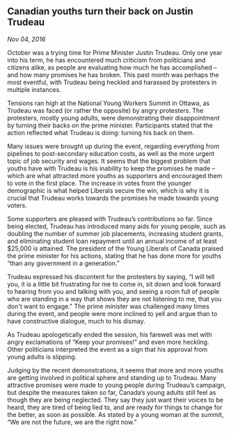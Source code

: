 ## Canadian youths turn their back on Justin Trudeau <br>
*Nov 04, 2016*

October was a trying time for Prime Minister Justin Trudeau. Only one year into his term, he has encountered much criticism from politicians and citizens alike, as people are evaluating how much he has accomplished – and how many promises he has broken. This past month was perhaps the most eventful, with Trudeau being heckled and harassed by protesters in multiple instances.

Tensions ran high at the National Young Workers Summit in Ottawa, as Trudeau was faced (or rather the opposite) by angry protesters. The protesters, mostly young adults, were demonstrating their disappointment by turning their backs on the prime minister. Participants stated that the action reflected what Trudeau is doing: turning his back on them.

Many issues were brought up during the event, regarding everything from pipelines to post-secondary education costs, as well as the more urgent topic of job security and wages.  It seems that the biggest problem that youths have with Trudeau is his inability to keep the promises he made – which are what attracted more youths as supporters and encouraged them to vote in the first place. The increase in votes from the younger demographic is what helped Liberals secure the win, which is why it is crucial that Trudeau works towards the promises he made towards young voters.

Some supporters are pleased with Trudeau’s contributions so far. Since being elected, Trudeau has introduced many aids for young people, such as doubling the number of summer job placements, increasing student grants, and eliminating student loan repayment until an annual income of at least $25,000 is attained. The president of the Young Liberals of Canada praised the prime minister for his actions, stating that he has done more for youths “than any government in a generation.”

Trudeau expressed his discontent for the protesters by saying, “I will tell you, it is a little bit frustrating for me to come in, sit down and look forward to hearing from you and talking with you, and seeing a room full of people who are standing in a way that shows they are not listening to me, that you don't want to engage." The prime minister was challenged many times during the event, and people were more inclined to yell and argue than to have constructive dialogue, much to his dismay.

As Trudeau apologetically ended the session, his farewell was met with angry exclamations of “Keep your promises!” and even more heckling. Other politicians interpreted the event as a sign that his approval from young adults is slipping.

Judging by the recent demonstrations, it seems that more and more youths are getting involved in political sphere and standing up to Trudeau. Many attractive promises were made to young people during Trudeau’s campaign, but despite the measures taken so far, Canada’s young adults still feel as though they are being neglected. They say they just want their voices to be heard, they are tired of being lied to, and are ready for things to change for the better, as soon as possible. As stated by a young woman at the summit, “We are not the future, we are the right now.”
